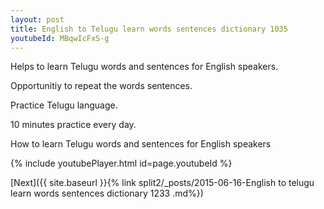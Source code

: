 ```yaml
---
layout: post
title: English to Telugu learn words sentences dictionary 1035 
youtubeId: MBqwIcFxS-g
---
```

 
 
Helps to learn Telugu words and sentences for English speakers.

Opportunitiy to repeat the words sentences. 

Practice Telugu language. 
 
10 minutes practice every day. 
 
How to learn Telugu words and sentences for English speakers 
 
{% include youtubePlayer.html id=page.youtubeId %}
 
 
[Next]({{ site.baseurl }}{% link  split2/_posts/2015-06-16-English to telugu learn words sentences dictionary 1233 .md%})
 

